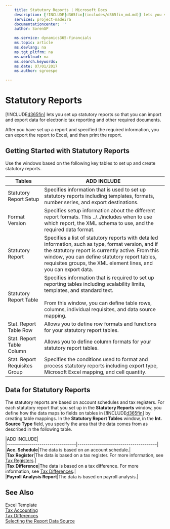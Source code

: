 ```yaml
---
    title: Statutory Reports | Microsoft Docs
    description: [!INCLUDE[d365fin](includes/d365fin_md.md)] lets you set up statutory reports so that you can import and export data for electronic tax reporting and other required documents.
    services: project-madeira
    documentationcenter: ''
    author: SorenGP

    ms.service: dynamics365-financials
    ms.topic: article
    ms.devlang: na
    ms.tgt_pltfrm: na
    ms.workload: na
    ms.search.keywords:
    ms.date: 07/01/2017
    ms.author: sgroespe

---
```

# Statutory Reports
[!INCLUDE[d365fin](includes/d365fin_md.md)] lets you set up statutory reports so that you can import and export data for electronic tax reporting and other required documents.  
  
 After you have set up a report and specified the required information, you can export the report to Excel, and then print the report.  
  
## Getting Started with Statutory Reports  
 Use the windows based on the following key tables to set up and create statutory reports.  
  
|Tables|ADD INCLUDE<!--[!INCLUDE[bp_tabledescription](../../includes/bp_tabledescription_md.md)]-->|  
|------------|---------------------------------------|  
|Statutory Report Setup|Specifies information that is used to set up statutory reports including templates, formats, number series, and export destinations.|  
|Format Version|Specifies setup information about the different report formats. This ../../includes when to use which report, the XML schema to use, and the required data format.|  
|Statutory Report|Specifies a list of statutory reports with detailed information, such as type, format version, and if the statutory report is currently active. From this window, you can define statutory report tables, requisites groups, the XML element lines, and you can export data.|  
|Statutory Report Table|Specifies information that is required to set up reporting tables including scalability limits, templates, and standard text.<br /><br /> From this window, you can define table rows, columns, individual requisites, and data source mapping.|  
|Stat. Report Table Row|Allows you to define row formats and functions for your statutory report tables.|  
|Stat. Report Table Column|Allows you to define column formats for your statutory report tables.|  
|Stat. Report Requisites Group|Specifies the conditions used to format and process statutory reports including export type, Microsoft Excel mapping, and cell quantity.|  
  
## Data for Statutory Reports  
 The statutory reports are based on account schedules and tax registers. For each statutory report that you set up in the **Statutory Reports** window, you define how the data maps to fields on tables in [!INCLUDE[d365fin](includes/d365fin_md.md)] by creating table mappings. In the **Statutory Report Tables** window, in the **Int. Source Type** field, you specify the area that the data comes from as described in the following table.  
  
|ADD INCLUDE<!--[!INCLUDE[bp_tableoption](../../includes/bp_tabledescription_md.md)]-->|  
|----------------------------------|---------------------------------------|  
|**Acc. Schedule**|The data is based on an account schedule.|  
|**Tax Register**|The data is based on a tax register. For more information, see [Tax Registers](tax-registers.md).|  
|**Tax Difference**|The data is based on a tax difference. For more information, see [Tax Differences](tax-differences.md).|  
|**Payroll Analysis Report**|The data is based on payroll analysis.|  
  
## See Also  
 Excel Template   
 [Tax Accounting](tax-accounting.md)   
 [Tax Differences](tax-differences.md)   
 [Selecting the Report Data Source](assetId:///79db2621-6067-4421-8fe6-3ef2baba1ecc)